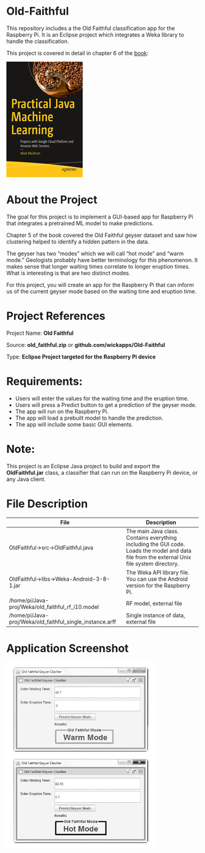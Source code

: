 # Old-Faithful
This repository includes a the Old Faithful classification app for the Raspberry Pi. It is an Eclipse project which integrates a Weka library to handle the classification.

This project is covered in detail in chapter 6 of the [book](https://www.apress.com/us/book/9781484239506):

![](fig-cover-sm.jpg)

# About the Project
The goal for this project is to implement a GUI-based app for Raspberry Pi that integrates a pretrained ML model to make predictions.

Chapter 5 of the book covered the Old Faithful geyser dataset and saw how clustering helped to identify a hidden pattern in the data. 

The geyser has two “modes” which we will call “hot mode” and “warm mode.” Geologists probably have better terminology for this phenomenon. It makes sense that longer waiting times correlate to longer
eruption times. What is interesting is that are two distinct modes.

For this project, you will create an app for the Raspberry Pi that can inform us of the current geyser mode based on the waiting time and eruption time.

# Project References
Project Name: **Old Faithful**

Source: **old_faithful.zip** or **github.com/wickapps/Old-Faithful**

Type: **Eclipse Project targeted for the Raspberry Pi device**

# Requirements:
* Users will enter the values for the waiting time and the eruption time.
* Users will press a Predict button to get a prediction of the geyser
  mode.
* The app will run on the Raspberry Pi.
* The app will load a prebuilt model to handle the prediction.
* The app will include some basic GUI elements.

# Note: 
This project is an Eclipse Java project to build and export the **OldFaithful.jar** class, a classifier that can run on the Raspberry Pi device, or any Java client.

# File Description
| File                             | Description                                                  |
| -------------------------------- | ------------------------------------------------------------ |
| OldFaithful->src->OldFaithful.java | The main Java class. Contains everything including the GUI code. Loads the model and data file from the external Unix file system directory. |
| OldFaithful->libs->Weka-Android-3-8-1.jar | The Weka API library file. You can use the Android version for the Raspberry Pi. |
| /home/pi/Java-proj/Weka/old_faithful_rf_i10.model | RF model, external file |
| /home/pi/Java-proj/Weka/old_faithful_single_instance.arff | Single instance of data, external file |

# Application Screenshot
![](fig-of.jpg)
